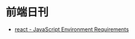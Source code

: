 # 前端日刊

* [react - JavaScript Environment Requirements](https://reactjs.org/docs/javascript-environment-requirements.html)
